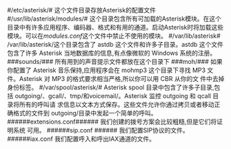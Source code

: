 #/etc/asterisk/#
	这个文件目录存放Asterisk的配置文件
#/usr/lib/asterisk/modules/#
	这个目录包含所有可加载的Asterisk模块。在这个目录中有许多应用程序、编码器、格式和有用的通道。启动Asterisk时将加载这些模块。可以在*modules.conf*这个文件中禁止不使用的模块。
#/var/lib/asterisk#
	/var/lib/asterisk/这个目录包含了 astdb 这个文件和许多子目录。astdb 这个文件包含了许多 Asterisk 当地数据库的信息,有点像微软的 Windows 系统的注册。
###sounds/###
	所有用到的声音提示文件都放在这个目录下
###moh/###
	如果你配置了 Asterisk 音乐保持,应用程序会在 mohmp3 这个目录下寻找
MP3 文件。Asterisk 对 MP3 的格式要求相当严格,所以你可以用 CBR 从你的文
件中去掉身份标签。
#/var/spool/asterisk/#
	Asterisk spool 目录中包含了许多子目录,包括 outgoing/、gcall/、tmp/和voicemail/。Asterisk 监控 outgoing 和 qcall 目录将所有的呼叫请
求信息以文本方式保存。这些文件允许你通过拷贝或者移动正确格式的文件到
outgoing/目录中发起一个简单的呼叫。
######extensions.conf######
  我们创建的拨号方案会比较粗糙,但是它们将证明系统
可用。
######sip.conf ######
  我们配置SIP协议的文件。
######iax.conf
  我们配置呼入和呼出IAX通道的文件。
